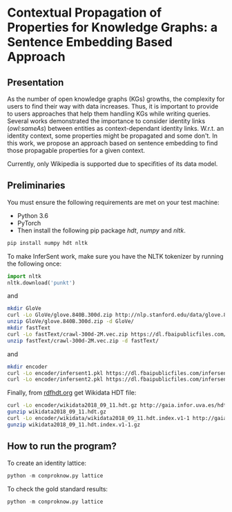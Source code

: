 # Contextual Propagation of Properties for Knowledge Graphs: a Sentence Embedding Based Approach

## Presentation

As the number of open knowledge graphs (KGs) growths, the complexity for users to find their way with data increases.
Thus, it is important to provide to users approaches that help them handling KGs while writing queries.
Several works demonstrated the importance to consider identity links (_owl:sameAs_) between entities as context-dependant identity links.
W.r.t. an identity context, some properties might be propagated and some don't.
In this work, we propose an approach based on sentence embedding to find those propagable properties 
for a given context.

Currently, only Wikipedia is supported due to specifities of its data model.

## Preliminaries
 
 You must ensure the following requirements are met on your test machine: 
 * Python 3.6
 * PyTorch
 * Then install the following pip package *hdt*, *numpy* and *nltk*.
 ```bash
 pip install numpy hdt nltk
 ```

To make InferSent work, make sure you have the NLTK tokenizer by running the following once:
 ```Python
 import nltk
 nltk.download('punkt')
 ```
and
 ```bash
 mkdir GloVe
 curl -Lo GloVe/glove.840B.300d.zip http://nlp.stanford.edu/data/glove.840B.300d.zip
 unzip GloVe/glove.840B.300d.zip -d GloVe/
 mkdir fastText
 curl -Lo fastText/crawl-300d-2M.vec.zip https://dl.fbaipublicfiles.com/fasttext/vectors-english/crawl-300d-2M.vec.zip
 unzip fastText/crawl-300d-2M.vec.zip -d fastText/
 ```
 and
 ```bash
 mkdir encoder
 curl -Lo encoder/infersent1.pkl https://dl.fbaipublicfiles.com/infersent/infersent1.pkl
 curl -Lo encoder/infersent2.pkl https://dl.fbaipublicfiles.com/infersent/infersent2.p
 ```
 Finally, from [rdfhdt.org](http://www.rdfhdt.org/datasets/) get Wikidata HDT file:
 ```bash
 curl -Lo encoder/wikidata2018_09_11.hdt.gz http://gaia.infor.uva.es/hdt/wikidata/wikidata2018_09_11.hdt.gz
 gunzip wikidata2018_09_11.hdt.gz
 curl -Lo encoder/wikidata/wikidata2018_09_11.hdt.index.v1-1 http://gaia.infor.uva.es/hdt/wikidata/wikidata2018_09_11.hdt.index.v1-1 
 gunzip wikidata2018_09_11.hdt.index.v1-1.gz
 ```

 ## How to run the program?

To create an identity lattice:
 ```python
 python -m conproknow.py lattice
 ```

 To check the gold standard results:
 ```python
 python -m conproknow.py lattice
 ```